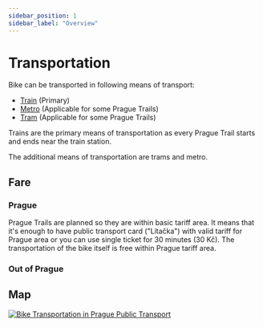 ```yaml
---
sidebar_position: 1
sidebar_label: "Overview"
---
```


# Transportation

Bike can be transported in following means of transport:
- [Train](transportation/train) (Primary)
- [Metro](transportation/metro) (Applicable for some Prague Trails)
- [Tram](transportation/tram) (Applicable for some Prague Trails)

Trains are the primary means of transportation as every Prague Trail starts and ends near the train station.

The additional means of transportation are trams and metro.

## Fare

### Prague

Prague Trails are planned so they are within basic tariff area. It means that it's enough to have public transport card ("Lítačka") with valid tariff for Prague area or you can use single ticket for 30 minutes (30 Kč). The transportation of the bike itself is free within Prague tariff area.

### Out of Prague

## Map

[![Bike Transportation in Prague Public Transport][pid]][pid-link]

[pid-link]: https://pid.cz/wp-content/uploads/mapy/ostatni/a5_cyklo_doprava.png
[pid]: /img/pid-metro-and-trams.png
(Bike Transportation in Prague Public Transport)
